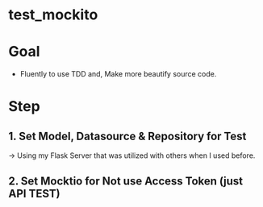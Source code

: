 # test_mockito

# Goal

- Fluently to use TDD and, Make more beautify source code.

# Step

## 1. Set Model, Datasource & Repository for Test

-> Using my Flask Server that was utilized with others when I used before.

## 2. Set Mocktio for Not use Access Token (just API TEST)